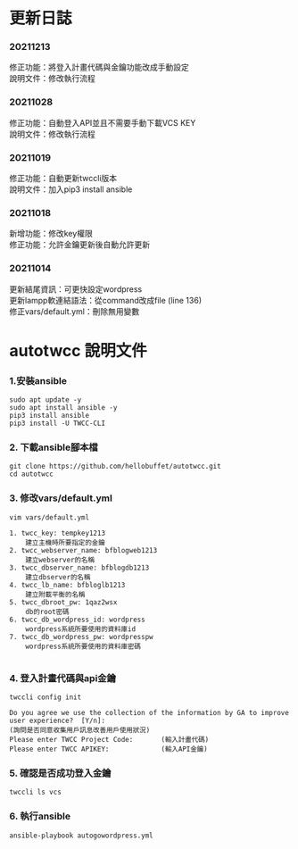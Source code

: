 # 更新日誌  
  
### 20211213  
修正功能：將登入計畫代碼與金鑰功能改成手動設定  
說明文件：修改執行流程  

### 20211028  
修正功能：自動登入API並且不需要手動下載VCS KEY  
說明文件：修改執行流程  


### 20211019  
修正功能：自動更新twccli版本  
說明文件：加入pip3 install ansible  

### 20211018  
新增功能：修改key權限  
修正功能：允許金鑰更新後自動允許更新  

### 20211014  
更新結尾資訊：可更快設定wordpress  
更新lampp軟連結語法：從command改成file (line 136)  
修正vars/default.yml：刪除無用變數

# autotwcc 說明文件

### 1.安裝ansible
```
sudo apt update -y
sudo apt install ansible -y
pip3 install ansible  
pip3 install -U TWCC-CLI

```
### 2. 下載ansible腳本檔
```
git clone https://github.com/hellobuffet/autotwcc.git
cd autotwcc  

```
### 3. 修改vars/default.yml
```
vim vars/default.yml
```

```
1. twcc_key: tempkey1213  
    建立主機時所要指定的金鑰
2. twcc_webserver_name: bfblogweb1213  
    建立webserver的名稱
3. twcc_dbserver_name: bfblogdb1213  
    建立dbserver的名稱
4. twcc_lb_name: bfbloglb1213  
    建立附載平衡的名稱
5. twcc_dbroot_pw: 1qaz2wsx  
    db的root密碼
6. twcc_db_wordpress_id: wordpress  
    wordpress系統所要使用的資料庫id
7. twcc_db_wordpress_pw: wordpresspw  
    wordpress系統所要使用的資料庫密碼
    
```
### 4. 登入計畫代碼與api金鑰


```
twccli config init
```

```
Do you agree we use the collection of the information by GA to improve user experience?  [Y/n]: 
(詢問是否同意收集用戶訊息改善用戶使用狀況)
Please enter TWCC Project Code:       (輸入計畫代碼)
Please enter TWCC APIKEY:             (輸入API金鑰)

```
### 5. 確認是否成功登入金鑰
```
twccli ls vcs
```


### 6. 執行ansible
```
ansible-playbook autogowordpress.yml  

```
